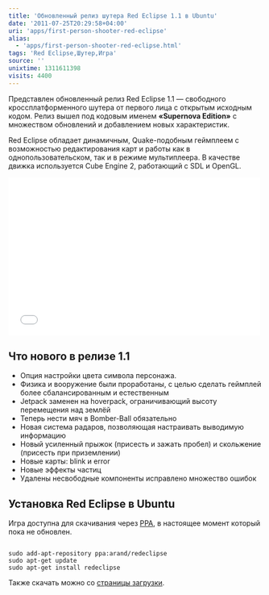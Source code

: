 ```yaml
---
title: 'Обновленный релиз шутера Red Eclipse 1.1 в Ubuntu'
date: '2011-07-25T20:29:58+04:00'
uri: 'apps/first-person-shooter-red-eclipse'
alias: 
  - 'apps/first-person-shooter-red-eclipse.html'
tags: 'Red Eclipse,Шутер,Игра'
source: ''
unixtime: 1311611398
visits: 4400
---
```

Представлен обновленный релиз Red Eclipse 1.1 — свободного кроссплатформенного шутера от первого лица с открытым исходным кодом. Релиз вышел под кодовым именем **«Supernova Edition»** с множеством обновлений и добавлением новых характеристик.

Red Eclipse обладает динамичным, Quake-подобным геймплеем с возможностью редактирования карт и работы как в однопользовательском, так и в режиме мультиплеера. В качестве движка используется Cube Engine 2, работающий с SDL и OpenGL.

<iframe width="500" height="314" src="//www.youtube.com/embed/mjHVb3z72tM" frameborder="0" allowfullscreen=""></iframe>

## Что нового в релизе 1.1

*   Опция настройки цвета символа персонажа.
*   Физика и вооружение были проработаны, с целью сделать геймплей более сбалансированным и естественным
*   Jetpack заменен на hoverpack, ограничивающий высоту перемещения над землёй
*   Теперь нести мяч в Bomber-Ball обязательно
*   Новая система радаров, позволяющая настраивать выводимую информацию
*   Новый усиленный прыжок (присесть и зажать пробел) и скольжение (присесть при приземлении)
*   Новые карты: blink и error
*   Новые эффекты частиц
*   Удалены несвободные компоненты исправлено множество ошибок

## Установка Red Eclipse в Ubuntu

Игра доступна для скачивания через [PPA](http://forum.freegamedev.net/viewtopic.php?f=53&t=1652&sid=07befc997955cc634623c642fddc02dd), в настоящее момент который пока не обновлен.

```

sudo add-apt-repository ppa:arand/redeclipse
sudo apt-get update
sudo apt-get install redeclipse
```

Также скачать можно со [страницы загрузки](http://www.redeclipse.net/download).
